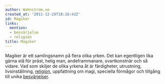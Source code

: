 ```yaml
---
author: Wahnstrom.se
created_at: '2011-12-28T18:16:43Z'
id: Magiker
links:
  mention:
  - besvärjelse
  - religion
title: Magiker
---
```


Magiker är ett samlingsnamn på flera olika yrken. Det kan egentligen lika gärna stå för präst, helig
man, andeframmanare, svartkonstnär och så vidare. Vad som skiljer de olika yrkena åt är färdigheter,
utrustning, livsinställning, [religion], uppfattning om magi, speciella förmågor och tillgång till
unika [besvärjelser].

  [religion]: religion
  [besvärjelser]: besvärjelse